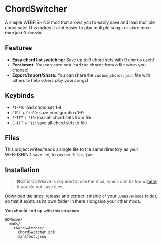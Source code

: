 # ChordSwitcher
A simple WEBFISHING mod that allows you to easily save and load multiple chord sets! This makes it a lot easier to play multiple songs or store more than just 9 chords.

## Features
- **Easy chord list switching:** Save up to 9 chord sets with 9 chords each!
- **Persistent:** You can save and load the chords from a file when you choose!
- **Export/Import/Share:** You can share the `custom_chords.json` file with others to help others play your songs!

## Keybinds
- `F1`-`F9`: load chord set 1-9
- `CTRL` + `F1`-`F9`: save configuration 1-9
- `SHIFT` + `F10`: load all chord sets from file
- `SHIFT` + `F11`: save all chord sets to file

## Files
This project writes/reads a single file to the same directory as your WEBFISHING save file, to `custom_files.json`.

## Installation
> **NOTE:** GDWeave is required to use the mod, which can be found [here](https://github.com/NotNite/GDWeave/) if you do not have it yet.

[Download the latest release](https://github.com/Nowaha/ChordSwitcher/releases/latest/download/ChordSwitcher.zip) and extract it inside of your `GDWeave/mods` folder, so that it exists as its own folder in there alongside your other mods.

You should end up with this structure:
```
GDWeave/
  mods/
    ChordSwitcher/
      ChordSwitcher.pck
      manifest.json
```
